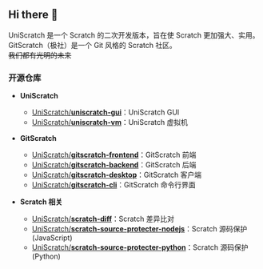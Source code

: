 ## Hi there 👋
UniScratch 是一个 Scratch 的二次开发版本，旨在使 Scratch 更加强大、实用。  
GitScratch（极社）是一个 Git 风格的 Scratch 社区。  
~~我们都有光明的未来~~  

### 开源仓库
- **UniScratch**
  - [UniScratch/**uniscratch-gui**](https://github.com/UniScratch/uniscratch-gui)：UniScratch GUI  
  - [UniScratch/**uniscratch-vm**](https://github.com/UniScratch/uniscratch-vm)：UniScratch 虚拟机  

- **GitScratch**
  - [UniScratch/**gitscratch-frontend**](https://github.com/UniScratch/gitscratch-frontend)：GitScratch 前端  
  - [UniScratch/**gitscratch-backend**](https://github.com/UniScratch/gitscratch-backend)：GitScratch 后端  
  - [UniScratch/**gitscratch-desktop**](https://github.com/UniScratch/gitscratch-desktop)：GitScratch 客户端  
  - [UniScratch/**gitscratch-cli**](https://github.com/UniScratch/gitscratch-cli)：GitScratch 命令行界面  

- **Scratch 相关**
  - [UniScratch/**scratch-diff**](https://github.com/UniScratch/scratch-diff)：Scratch 差异比对  
  - [UniScratch/**scratch-source-protecter-nodejs**](https://github.com/UniScratch/scratch-source-protecter-nodejs)：Scratch 源码保护 (JavaScript)  
  - [UniScratch/**scratch-source-protecter-python**](https://github.com/UniScratch/scratch-source-protecter-python)：Scratch 源码保护 (Python)  

<!--

**Here are some ideas to get you started:**

🙋‍♀️ A short introduction - what is your organization all about?
🌈 Contribution guidelines - how can the community get involved?
👩‍💻 Useful resources - where can the community find your docs? Is there anything else the community should know?
🍿 Fun facts - what does your team eat for breakfast?
🧙 Remember, you can do mighty things with the power of [Markdown](https://docs.github.com/github/writing-on-github/getting-started-with-writing-and-formatting-on-github/basic-writing-and-formatting-syntax)
-->
